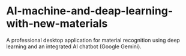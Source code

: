 # AI-machine-and-deap-learning-with-new-materials
A professional desktop application for material recognition using deep learning and an integrated AI chatbot (Google Gemini).
